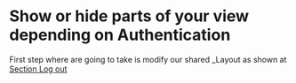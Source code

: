 # Show or hide parts of your view depending on Authentication

First step where are going to take is modify our shared _Layout as shown at [Section Log out](https://docs.microsoft.com/en-us/aspnet/core/security/authentication/identity?view=aspnetcore-3.1&tabs=visual-studio)
